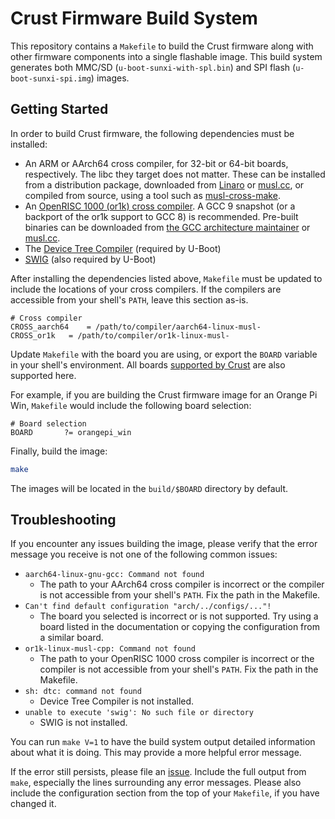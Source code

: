 # Crust Firmware Build System

This repository contains a `Makefile` to build the Crust firmware along with
other firmware components into a single flashable image. This build system
generates both MMC/SD (`u-boot-sunxi-with-spl.bin`) and SPI flash
(`u-boot-sunxi-spi.img`) images.

## Getting Started

In order to build Crust firmware, the following dependencies must be installed:

- An ARM or AArch64 cross compiler, for 32-bit or 64-bit boards, respectively.
  The libc they target does not matter. These can be installed from a
  distribution package, downloaded from [Linaro][linaro-gcc] or
  [musl.cc][musl.cc], or compiled from source, using a tool such as
  [musl-cross-make][mcm].
- An [OpenRISC 1000 (or1k) cross compiler][openrisc]. A GCC 9 snapshot (or a
  backport of the or1k support to GCC 8) is recommended. Pre-built binaries can
  be downloaded from [the GCC architecture maintainer][stffrdhrn] or
  [musl.cc][musl.cc].
- The [Device Tree Compiler][dtc] (required by U-Boot)
- [SWIG][swig] (also required by U-Boot)

[dtc]: https://github.com/dgibson/dtc/releases
[linaro-gcc]: https://releases.linaro.org/components/toolchain/binaries/
[mcm]: https://github.com/richfelker/musl-cross-make
[musl.cc]: https://musl.cc/#binaries
[openrisc]: https://openrisc.io/2018/11/09/gccupstream
[stffrdhrn]: https://github.com/stffrdhrn/gcc/releases
[swig]: http://www.swig.org/download.html

After installing the dependencies listed above, `Makefile` must be updated to
include the locations of your cross compilers. If the compilers are accessible
from your shell's `PATH`, leave this section as-is.

```
# Cross compiler
CROSS_aarch64	 = /path/to/compiler/aarch64-linux-musl-
CROSS_or1k	 = /path/to/compiler/or1k-linux-musl-
```

Update `Makefile` with the board you are using, or export the `BOARD` variable
in your shell's environment. All boards [supported by Crust][crust-configs] are
also supported here.

For example, if you are building the Crust firmware image for an Orange Pi Win,
`Makefile` would include the following board selection:

```
# Board selection
BOARD		?= orangepi_win
```

Finally, build the image:

```bash
make
```

The images will be located in the `build/$BOARD` directory by default.

[crust-configs]: https://github.com/crust-firmware/crust/tree/master/configs

## Troubleshooting

If you encounter any issues building the image, please verify that the error
message you receive is not one of the following common issues:

- `aarch64-linux-gnu-gcc: Command not found`
  - The path to your AArch64 cross compiler is incorrect or the compiler is
    not accessible from your shell's `PATH`. Fix the path in the Makefile.
- `Can't find default configuration "arch/../configs/..."!`
  - The board you selected is incorrect or is not supported. Try using a board
    listed in the documentation or copying the configuration from a similar
    board.
- `or1k-linux-musl-cpp: Command not found`
  - The path to your OpenRISC 1000 cross compiler is incorrect or the compiler
    is not accessible from your shell's `PATH`. Fix the path in the Makefile.
- `sh: dtc: command not found`
  - Device Tree Compiler is not installed.
- `unable to execute 'swig': No such file or directory`
  - SWIG is not installed.

You can run `make V=1` to have the build system output detailed information
about what it is doing. This may provide a more helpful error message.

If the error still persists, please file an [issue][issues]. Include the full
output from `make`, especially the lines surrounding any error messages. Please
also include the configuration section from the top of your `Makefile`, if you
have changed it.

[issues]: http://github.com/crust-firmware/meta/issues
